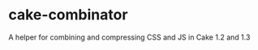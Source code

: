 cake-combinator
===============

A helper for combining and compressing CSS and JS in Cake 1.2 and 1.3